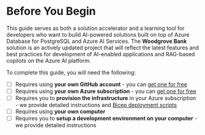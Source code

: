 # Before You Begin

This guide serves as both a solution accelerator and a learning tool for developers who want to build AI-powered solutions built on top of Azure Database for PostgreSQL and Azure AI Services. The **Woodgrove Bank** solution is an actively updated project that will reflect the latest features and best practices for development of AI-enabled applications and RAG-based copilots on the Azure AI platform.

To complete this guide, you will need the following:

- [ ] Requires using **your own GitHub account** - you can [get one for free](https://github.com/signup)
- [ ] Requires using **your own Azure subscription** - you can [get one for free](https://aka.ms/free)
- [ ] Requires you to **provision the infrastructure** in your Azure subscription - we provide detailed instructions and [Bicep deployment scripts](https://learn.microsoft.com/azure/azure-resource-manager/bicep/deployment-script-bicep)
- [ ] Requires using **your own computer**
- [ ] Requires you to **setup a development environment on your computer** - we provide detailed instructions

